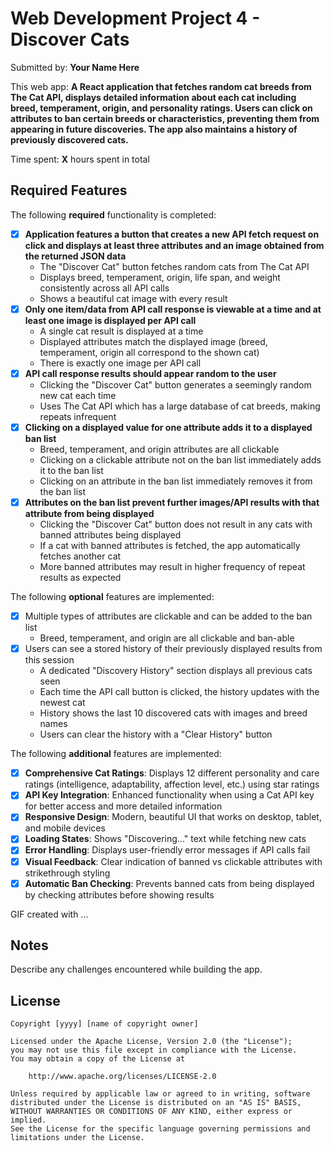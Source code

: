 # Web Development Project 4 - Discover Cats

Submitted by: **Your Name Here**

This web app: **A React application that fetches random cat breeds from The Cat API, displays detailed information about each cat including breed, temperament, origin, and personality ratings. Users can click on attributes to ban certain breeds or characteristics, preventing them from appearing in future discoveries. The app also maintains a history of previously discovered cats.**

Time spent: **X** hours spent in total

## Required Features

The following **required** functionality is completed: 

- [x] **Application features a button that creates a new API fetch request on click and displays at least three attributes and an image obtained from the returned JSON data**
  - The "Discover Cat" button fetches random cats from The Cat API
  - Displays breed, temperament, origin, life span, and weight consistently across all API calls
  - Shows a beautiful cat image with every result
- [x] **Only one item/data from API call response is viewable at a time and at least one image is displayed per API call**
  - A single cat result is displayed at a time 
  - Displayed attributes match the displayed image (breed, temperament, origin all correspond to the shown cat)
  - There is exactly one image per API call
- [x] **API call response results should appear random to the user**
  - Clicking the "Discover Cat" button generates a seemingly random new cat each time
  - Uses The Cat API which has a large database of cat breeds, making repeats infrequent
- [x] **Clicking on a displayed value for one attribute adds it to a displayed ban list**
  - Breed, temperament, and origin attributes are all clickable
  - Clicking on a clickable attribute not on the ban list immediately adds it to the ban list 
  - Clicking on an attribute in the ban list immediately removes it from the ban list 
- [x] **Attributes on the ban list prevent further images/API results with that attribute from being displayed**
  - Clicking the "Discover Cat" button does not result in any cats with banned attributes being displayed
  - If a cat with banned attributes is fetched, the app automatically fetches another cat
  - More banned attributes may result in higher frequency of repeat results as expected

The following **optional** features are implemented:

- [x] Multiple types of attributes are clickable and can be added to the ban list
  - Breed, temperament, and origin are all clickable and ban-able
- [x] Users can see a stored history of their previously displayed results from this session
  - A dedicated "Discovery History" section displays all previous cats seen
  - Each time the API call button is clicked, the history updates with the newest cat
  - History shows the last 10 discovered cats with images and breed names
  - Users can clear the history with a "Clear History" button

The following **additional** features are implemented:

* [x] **Comprehensive Cat Ratings**: Displays 12 different personality and care ratings (intelligence, adaptability, affection level, etc.) using star ratings
* [x] **API Key Integration**: Enhanced functionality when using a Cat API key for better access and more detailed information
* [x] **Responsive Design**: Modern, beautiful UI that works on desktop, tablet, and mobile devices
* [x] **Loading States**: Shows "Discovering..." text while fetching new cats
* [x] **Error Handling**: Displays user-friendly error messages if API calls fail
* [x] **Visual Feedback**: Clear indication of banned vs clickable attributes with strikethrough styling
* [x] **Automatic Ban Checking**: Prevents banned cats from being displayed by checking attributes before showing results

GIF created with ...  

<!-- Recommended tools:
[Kap](https://getkap.co/) for macOS
[ScreenToGif](https://www.screentogif.com/) for Windows
[peek](https://github.com/phw/peek) for Linux. -->

## Notes

Describe any challenges encountered while building the app.

## License

    Copyright [yyyy] [name of copyright owner]

    Licensed under the Apache License, Version 2.0 (the "License");
    you may not use this file except in compliance with the License.
    You may obtain a copy of the License at

        http://www.apache.org/licenses/LICENSE-2.0

    Unless required by applicable law or agreed to in writing, software
    distributed under the License is distributed on an "AS IS" BASIS,
    WITHOUT WARRANTIES OR CONDITIONS OF ANY KIND, either express or implied.
    See the License for the specific language governing permissions and
    limitations under the License.
